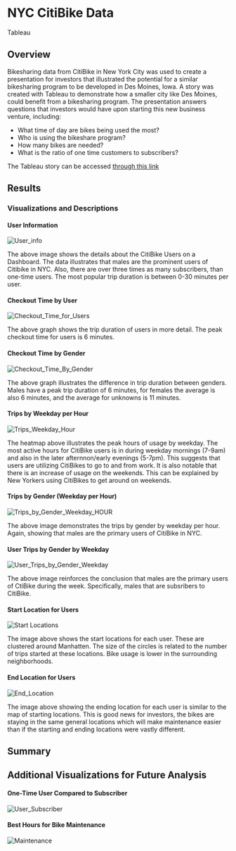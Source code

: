 # NYC CitiBike Data
Tableau

## Overview

Bikesharing data from CitiBike in New York City was used to create a presentation for investors that illustrated the potential for a similar bikesharing program to be developed in Des Moines, Iowa. A story was created with Tableau to demonstrate how a smaller city like Des Moines, could benefit from a bikesharing program. The presentation answers questions that investors would have upon starting this new business venture, including:

- What time of day are bikes being used the most?
- Who is using the bikeshare program?
- How many bikes are needed?
- What is the ratio of one time customers to subscribers?


The Tableau story can be accessed [through this link](https://public.tableau.com/app/profile/emilielance/viz/NYC_CitiBike_Challenge_16627288968370/NYCCitiBikeAnalysis?publish=yes)

## Results

### Visualizations and Descriptions


#### User Information
![User_info](https://user-images.githubusercontent.com/101427781/189398156-938273fc-f31b-41b3-b317-d74666c77c10.png)

The above image shows the details about the CitiBike Users on a Dashboard. The data illustrates that males are the prominent users of Citibike in NYC. Also, there are over three times as many subscribers, than one-time users. The most popular trip duration is between 0-30 minutes per user.

#### Checkout Time by User
![Checkout_Time_for_Users](https://user-images.githubusercontent.com/101427781/189397577-b66473c7-9ca8-45ab-884f-d889305893e5.png)

The above graph shows the trip duration of users in more detail. The peak checkout time for users is 6 minutes.

#### Checkout Time by Gender
![Checkout_Time_By_Gender](https://user-images.githubusercontent.com/101427781/189397604-399a5c2a-0781-484f-a897-71fea3eda52c.png)

The above graph illustrates the difference in trip duration between genders. Males have a peak trip duration of 6 minutes, for females the average is also 6 minutes, and the average for unknowns is 11 minutes.

#### Trips by Weekday per Hour
![Trips_Weekday_Hour](https://user-images.githubusercontent.com/101427781/189397647-750fdd78-5315-4271-b611-3e6b53036c5c.png)

The heatmap above illustrates the peak hours of usage by weekday. The most active hours for CitiBike users is in during weekday mornings (7-9am) and also in the later afternnon/early evenings (5-7pm). This suggests that users are utilizing CitiBikes to go to and from work. It is also notable that there is an increase of usage on the weekends. This can be explained by New Yorkers using CitiBikes to get around on weekends. 

#### Trips by Gender (Weekday per Hour)
![Trips_by_Gender_Weekday_HOUR](https://user-images.githubusercontent.com/101427781/189397685-e7c5e368-7e0d-4dec-bb4e-9e4b7e3b3d14.png)

The above image demonstrates the trips by gender by weekday per hour. Again, showing that males are the primary users of CitiBike in NYC.

#### User Trips by Gender by Weekday
![User_Trips_by_Gender_Weekday](https://user-images.githubusercontent.com/101427781/189397692-ccae5eee-4281-485a-b42c-d7747644d70c.png)

The above image reinforces the conclusion that males are the primary users of CtiBike during the week. Specifically, males that are subsribers to CitiBike.
#### Start Location for Users
![Start Locations](https://user-images.githubusercontent.com/101427781/189397705-6818d916-d541-4060-aab2-bd5f32cb2954.png)

The image above shows the start locations for each user. These are clustered around Manhatten. The size of the circles is related to the number of trips started at these locations. Bike usage is lower in the surrounding neighborhoods.

#### End Location for Users
![End_Location](https://user-images.githubusercontent.com/101427781/189397720-c6771cab-46e3-42ed-b78e-2b831de4ffce.png)

The image above showing the ending location for each user is similar to the map of starting locations. This is good news for investors, the bikes are staying in the same general locations which will make maintenance easier than if the starting and ending locations were vastly different.
## Summary

## Additional Visualizations for Future Analysis

#### One-Time User Compared to Subscriber
![User_Subscriber](https://user-images.githubusercontent.com/101427781/189397754-abf6250d-f4f2-4207-81a5-40a12cff027f.png)


#### Best Hours for Bike Maintenance
![Maintenance](https://user-images.githubusercontent.com/101427781/189397764-c7f51d1b-99bc-4819-94e6-5c6ac04a94cb.png)



